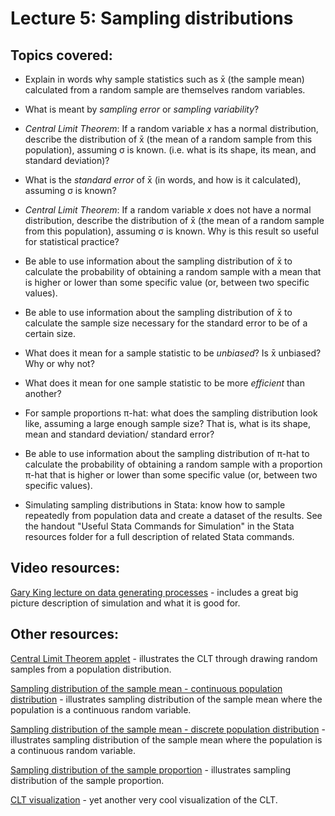 # Lecture 5: Sampling distributions

## Topics covered:

* Explain in words why sample statistics such as x&#772; (the sample mean) calculated from a random sample are themselves random variables.

* What is meant by *sampling error* or *sampling variability*?

* *Central Limit Theorem*: If a random variable *x* has a normal distribution, describe the distribution of x&#772; (the mean of a random sample from this population), assuming σ is known. (i.e. what is its shape, its mean, and standard deviation)?

* What is the *standard error* of x&#772; (in words, and how is it calculated), assuming &sigma; is known? 

* *Central Limit Theorem*: If a random variable *x* does not have a normal distribution, describe the distribution of x&#772; (the mean of a random sample from this population), assuming &sigma; is known. Why is this result so useful for statistical practice?

* Be able to use information about the sampling distribution of x&#772; to calculate the probability of obtaining a random sample with a mean that is higher or lower than some specific value (or, between two specific values).

* Be able to use information about the sampling distribution of x&#772; to calculate the sample size necessary for the standard error to be of a certain size. 

* What does it mean for a sample statistic to be *unbiased*? Is x&#772; unbiased? Why or why not?

* What does it mean for one sample statistic to be more *efficient* than another?

* For sample proportions &pi;-hat: what does the sampling distribution look like, assuming a large enough sample size? That is, what is its shape, mean and standard deviation/ standard error?

* Be able to use information about the sampling distribution of &pi;-hat to calculate the probability of obtaining a random sample with a proportion &pi;-hat that is higher or lower than some specific value (or, between two specific values).

* Simulating sampling distributions in Stata: know how to sample repeatedly from population data and create a dataset of the results. See the handout "Useful Stata Commands for Simulation" in the Stata resources folder for a full description of related Stata commands.

## Video resources:

[Gary King lecture on data generating processes](https://www.youtube.com/watch?v=kaL1KzDTotc) - includes a great big picture description of simulation and what it is good for.

## Other resources:

[Central Limit Theorem applet](http://digitalfirst.bfwpub.com/stats_applet/stats_applet_3_cltmean.html) - illustrates the CLT through drawing random samples from a population distribution.

[Sampling distribution of the sample mean - continuous population distribution](https://istats.shinyapps.io/sampdist_cont/) - illustrates sampling distribution of the sample mean where the population is a continuous random variable.

[Sampling distribution of the sample mean - discrete population distribution](https://istats.shinyapps.io/SampDist_discrete/) - illustrates sampling distribution of the sample mean where the population is a continuous random variable.

[Sampling distribution of the sample proportion](https://istats.shinyapps.io/SampDist_Prop/) - illustrates sampling distribution of the sample proportion.

[CLT visualization](https://seeing-theory.brown.edu/probability-distributions/index.html#section3) - yet another very cool visualization of the CLT.

<!---
	x&#772; for x-bar
	&pi; for pi
	p&#770; for p-hat
	&mu; for mu
	&sigma; for sigma
--->
